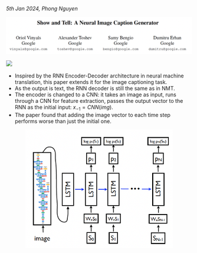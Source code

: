 *5th Jan 2024, Phong Nguyen*

<div>
<p align="center">
  <img src="../figures/Show and Tell - A Neural Image Caption Generator-0.png" style="width:800px"/>
</p>

<a href='https://arxiv.org/abs/1411.4555'><img src='https://img.shields.io/badge/dynamic/json?url=https://api.semanticscholar.org/graph/v1/paper/d4dc1012d780e8e2547237eb5a6dc7b1bf47d2f0?fields=citationCount&query=citationCount&label=CVPR%202015&prefix=citation%20'/></a>

</div>

- Inspired by the RNN Encoder-Decoder architecture in neural machine translation, this paper extends it for the image captioning task.
- As the output is text, the RNN decoder is still the same as in NMT.
- The encoder is changed to a CNN: it takes an image as input, runs through a CNN for feature extraction, passes the output vector to the RNN as the initial input: $x_{-1}=CNN(img)$.
- The paper found that adding the image vector to each time step performs worse than just the initial one.

<p align="center">
  <img src="../figures/Show and Tell - A Neural Image Caption Generator-1.png" style="width:400px"/>
</p>